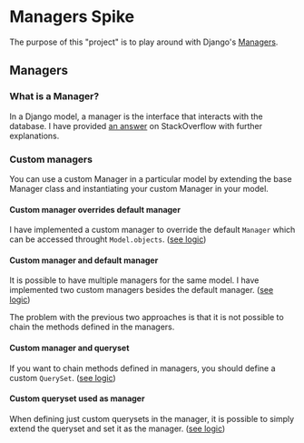 # Managers Spike

The purpose of this "project" is to play around with Django's [Managers][managers].

## Managers

### What is a Manager?

In a Django model, a manager is the interface that interacts with the database.
I have provided [an answer][answer] on StackOverflow with further explanations.

### Custom managers

You can use a custom Manager in a particular model by extending the base Manager class and instantiating your custom Manager in your model.

#### Custom manager overrides default manager

I have implemented a custom manager to override the default `Manager`
which can be accessed throught `Model.objects`. ([see logic][custom-manager])

#### Custom manager and default manager

It is possible to have multiple managers for the same model.
I have implemented two custom managers besides the default manager. ([see logic][multiple-managers])

The problem with the previous two approaches is that it is not possible to chain
the methods defined in the managers.

#### Custom manager and queryset

If you want to chain methods defined in managers, you should define a custom `QuerySet`.
([see logic][custom-queryset-manager])

#### Custom queryset used as manager

When defining just custom querysets in the manager, it is possible to simply extend the queryset
and set it as the manager. ([see logic][query-set-as-manager])

[answer]: https://stackoverflow.com/questions/14689237/what-is-a-manager-in-django/63095697#63095697
[custom-manager]: ./foo/models/document.py
[custom-queryset-manager]: ./foo/models/author.py
[managers]: https://docs.djangoproject.com/en/dev/topics/db/managers/
[multiple-managers]: ./foo/models/book.py
[query-set-as-manager]: ./foo/models/publisher.py
